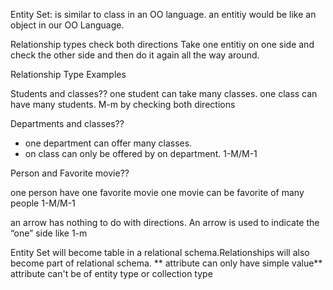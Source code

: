 Entity Set: is similar to class in an OO language. an entitiy would be like an object in our OO Language.

Relationship types check both directions
Take one entitiy on one side and check the other side and then do it again all the way around.

Relationship Type Examples

Students and classes??
one student  can take many classes.
one class can have many students.
 M-m  by checking both directions
 
 Departments and classes??
 - one department can offer many classes.
 - on class can only be offered by on department.
 1-M/M-1
 
 
 Person and Favorite movie??
 
 one person have one  favorite movie
 one movie can be favorite of many people
 1-M/M-1
 
 an arrow has nothing to do with directions. An arrow is used to indicate the “one” side
 like 1-m 
 
Entity Set will become table in a relational schema.Relationships will also become part of relational schema.
** attribute can only have simple value** attribute can't be of entity type or collection type
 

